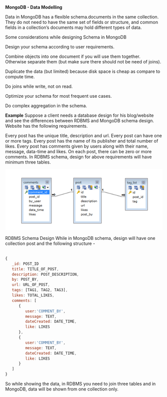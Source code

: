 **MongoDB - Data Modelling**

Data in MongoDB has a flexible schema.documents in the same collection. They do not need to have the same set of fields or structure, and common fields in a collection’s documents may hold different types of data.

Some considerations while designing Schema in MongoDB

Design your schema according to user requirements.

Combine objects into one document if you will use them together. Otherwise separate them (but make sure there should not be need of joins).

Duplicate the data (but limited) because disk space is cheap as compare to compute time.

Do joins while write, not on read.

Optimize your schema for most frequent use cases.

Do complex aggregation in the schema.

**Example**
Suppose a client needs a database design for his blog/website and see the differences between RDBMS and MongoDB schema design. Website has the following requirements.

Every post has the unique title, description and url.
Every post can have one or more tags.
Every post has the name of its publisher and total number of likes.
Every post has comments given by users along with their name, message, data-time and likes.
On each post, there can be zero or more comments.
In RDBMS schema, design for above requirements will have minimum three tables.

![rdbms schema](../images/screenshot_1943.png)

RDBMS Schema Design
While in MongoDB schema, design will have one collection post and the following structure -
```javascript

{
   _id: POST_ID
   title: TITLE_OF_POST, 
   description: POST_DESCRIPTION,
   by: POST_BY,
   url: URL_OF_POST,
   tags: [TAG1, TAG2, TAG3],
   likes: TOTAL_LIKES, 
   comments: [	
      {
         user:'COMMENT_BY',
         message: TEXT,
         dateCreated: DATE_TIME,
         like: LIKES 
      },
      {
         user:'COMMENT_BY',
         message: TEXT,
         dateCreated: DATE_TIME,
         like: LIKES
      }
   ]
}
```

So while showing the data, in RDBMS you need to join three tables and in MongoDB, data will be shown from one collection only.
